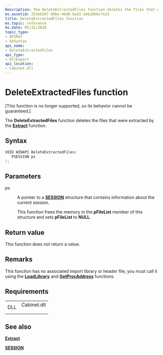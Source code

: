 ```yaml
---
Description: The DeleteExtractedFiles function deletes the files that were extracted by the Extract function.
ms.assetid: 253e6267-d4be-46d6-bad2-2eb20bbc7e33
title: DeleteExtractedFiles function
ms.topic: reference
ms.date: 05/31/2018
topic_type: 
- APIRef
- kbSyntax
api_name: 
- DeleteExtractedFiles
api_type: 
- DllExport
api_location: 
- Cabinet.dll
---
```


# DeleteExtractedFiles function

\[This function is no longer supported, so its behavior cannot be guaranteed.\]

The **DeleteExtractedFiles** function deletes the files that were extracted by the [**Extract**](extract.md) function.

## Syntax


```C++
VOID WINAPI DeleteExtractedFiles(
   PSESSION ps
);
```



## Parameters

<dl> <dt>

*ps* 
</dt> <dd>

A pointer to a [**SESSION**](session.md) structure that contains information about the current session.

This function frees the memory in the **pFileList** member of this structure and sets **pFileList** to **NULL**.

</dd> </dl>

## Return value

This function does not return a value.

## Remarks

This function has no associated import library or header file; you must call it using the [**LoadLibrary**](https://msdn.microsoft.com/library/ms684175(v=VS.85).aspx) and [**GetProcAddress**](https://msdn.microsoft.com/library/ms683212(v=VS.85).aspx) functions.

## Requirements



|                |                                                                                        |
|----------------|----------------------------------------------------------------------------------------|
| DLL<br/> | <dl> <dt>Cabinet.dll</dt> </dl> |



## See also

<dl> <dt>

[**Extract**](extract.md)
</dt> <dt>

[**SESSION**](session.md)
</dt> </dl>

 

 





